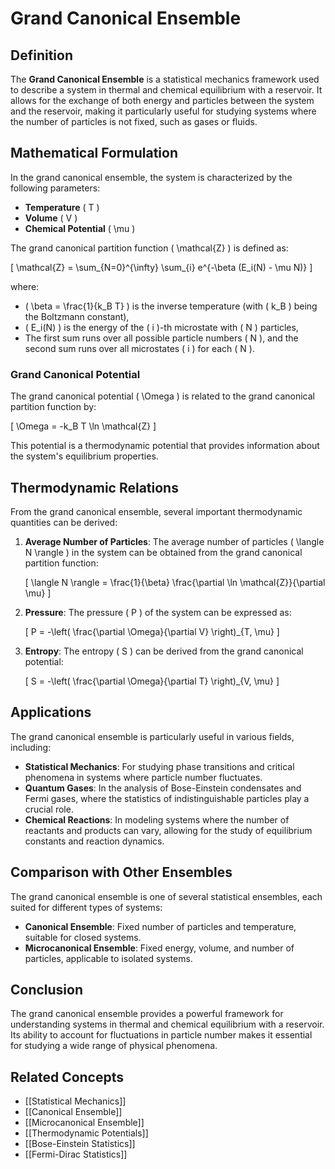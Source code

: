 
# Grand Canonical Ensemble

## Definition
The **Grand Canonical Ensemble** is a statistical mechanics framework used to describe a system in thermal and chemical equilibrium with a reservoir. It allows for the exchange of both energy and particles between the system and the reservoir, making it particularly useful for studying systems where the number of particles is not fixed, such as gases or fluids.

## Mathematical Formulation
In the grand canonical ensemble, the system is characterized by the following parameters:
- **Temperature** \( T \)
- **Volume** \( V \)
- **Chemical Potential** \( \mu \)

The grand canonical partition function \( \mathcal{Z} \) is defined as:

\[
\mathcal{Z} = \sum_{N=0}^{\infty} \sum_{i} e^{-\beta (E_i(N) - \mu N)}
\]

where:
- \( \beta = \frac{1}{k_B T} \) is the inverse temperature (with \( k_B \) being the Boltzmann constant),
- \( E_i(N) \) is the energy of the \( i \)-th microstate with \( N \) particles,
- The first sum runs over all possible particle numbers \( N \), and the second sum runs over all microstates \( i \) for each \( N \).

### Grand Canonical Potential
The grand canonical potential \( \Omega \) is related to the grand canonical partition function by:

\[
\Omega = -k_B T \ln \mathcal{Z}
\]

This potential is a thermodynamic potential that provides information about the system's equilibrium properties.

## Thermodynamic Relations
From the grand canonical ensemble, several important thermodynamic quantities can be derived:

1. **Average Number of Particles**:
   The average number of particles \( \langle N \rangle \) in the system can be obtained from the grand canonical partition function:

   \[
   \langle N \rangle = \frac{1}{\beta} \frac{\partial \ln \mathcal{Z}}{\partial \mu}
   \]

2. **Pressure**:
   The pressure \( P \) of the system can be expressed as:

   \[
   P = -\left( \frac{\partial \Omega}{\partial V} \right)_{T, \mu}
   \]

3. **Entropy**:
   The entropy \( S \) can be derived from the grand canonical potential:

   \[
   S = -\left( \frac{\partial \Omega}{\partial T} \right)_{V, \mu}
   \]

## Applications
The grand canonical ensemble is particularly useful in various fields, including:
- **Statistical Mechanics**: For studying phase transitions and critical phenomena in systems where particle number fluctuates.
- **Quantum Gases**: In the analysis of Bose-Einstein condensates and Fermi gases, where the statistics of indistinguishable particles play a crucial role.
- **Chemical Reactions**: In modeling systems where the number of reactants and products can vary, allowing for the study of equilibrium constants and reaction dynamics.

## Comparison with Other Ensembles
The grand canonical ensemble is one of several statistical ensembles, each suited for different types of systems:
- **Canonical Ensemble**: Fixed number of particles and temperature, suitable for closed systems.
- **Microcanonical Ensemble**: Fixed energy, volume, and number of particles, applicable to isolated systems.

## Conclusion
The grand canonical ensemble provides a powerful framework for understanding systems in thermal and chemical equilibrium with a reservoir. Its ability to account for fluctuations in particle number makes it essential for studying a wide range of physical phenomena.

## Related Concepts
- [[Statistical Mechanics]]
- [[Canonical Ensemble]]
- [[Microcanonical Ensemble]]
- [[Thermodynamic Potentials]]
- [[Bose-Einstein Statistics]]
- [[Fermi-Dirac Statistics]]

